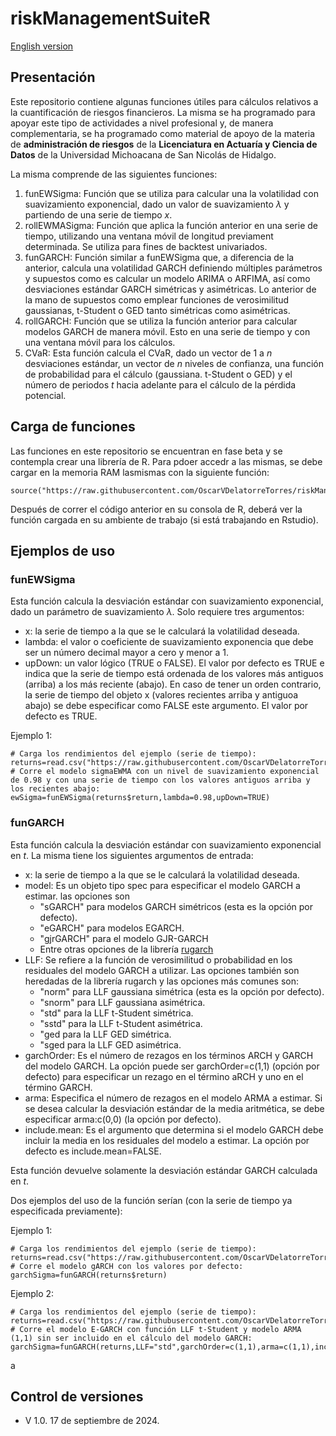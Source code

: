 # riskManagementSuiteR
[English version](/readMeEnglish.md)

## Presentación

Este repositorio contiene algunas funciones útiles para cálculos relativos a la cuantificación de riesgos financieros. La misma se ha programado para apoyar este tipo de actividades a nivel profesional y, de manera complementaria, se ha programado como material de apoyo de la materia de **administración de riesgos** de la **Licenciatura en Actuaría y Ciencia de Datos** de la Universidad Michoacana de San Nicolás de Hidalgo.

La misma comprende de las siguientes funciones:

1. funEWSigma: Función que se utiliza para calcular una la volatilidad con suavizamiento exponencial, dado un valor de suavizamiento $\lambda$ y partiendo de una serie de tiempo $x$.
2. rollEWMASigma: Función que aplica la función anterior en una serie de tiempo, utilizando una ventana móvil de longitud previament determinada. Se utiliza para fines de backtest univariados.
3. funGARCH: Función similar a funEWSigma que, a diferencia de la anterior, calcula una volatilidad GARCH definiendo múltiples parámetros y supuestos como es calcular un modelo ARIMA o ARFIMA, así como desviaciones estándar GARCH simétricas y asimétricas. Lo anterior de la mano de supuestos como emplear funciones de verosimilitud gaussianas, t-Student o GED tanto simétricas como asimétricas.
4. rollGARCH: Función que se utiliza la función anterior para calcular modelos GARCH de manera móvil. Esto en una serie de tiempo y con una ventana móvil para los cálculos.
5. CVaR: Esta función calcula el CVaR, dado un vector de 1 a $n$ desviaciones estándar, un vector de $n$ niveles de confianza, una función de probabilidad para el cálculo (gaussiana. t-Student o GED) y el número de periodos $t$ hacia adelante para el cálculo de la pérdida potencial. 

## Carga de funciones

Las funciones en este repositorio se encuentran en fase beta y se contempla crear una librería de R. Para pdoer accedr a las mismas, se debe cargar en la memoria RAM lasmismas con la siguiente función:

```{r}
source("https://raw.githubusercontent.com/OscarVDelatorreTorres/riskManagementSuiteR/main/riskManagementSuiteFunctions.R")
```
Después de correr el código anterior en su consola de R, deberá ver la función cargada en su ambiente de trabajo (si está trabajando en Rstudio).

## Ejemplos de uso
### funEWSigma
Esta función calcula la desviación estándar con suavizamiento exponencial, dado un parámetro de suavizamiento $\lambda$. Solo requiere tres argumentos:

- x: la serie de tiempo a la que se le calculará la volatilidad deseada.
- lambda: el valor o coeficiente de suavizamiento exponencia que debe ser un número decimal mayor a cero y menor a 1.
- upDown: un valor lógico (TRUE o FALSE). El valor por defecto es TRUE e indica que la serie de tiempo está ordenada de los valores más antiguos (arriba) a los más reciente (abajo). En caso de tener un orden contrario, la serie de tiempo del objeto x (valores recientes arriba y antiguoa abajo) se debe especificar como FALSE este argumento. El valor por defecto es TRUE.

Ejemplo 1:
```{r}
# Carga los rendimientos del ejemplo (serie de tiempo):
returns=read.csv("https://raw.githubusercontent.com/OscarVDelatorreTorres/riskManagementSuiteR/main/returns.csv")
# Corre el modelo sigmaEWMA con un nivel de suavizamiento exponencial de 0.98 y con una serie de tiempo con los valores antiguos arriba y los recientes abajo:
ewSigma=funEWSigma(returns$return,lambda=0.98,upDown=TRUE)
```

### funGARCH
Esta función calcula la desviación estándar con suavizamiento exponencial en $t$. La misma tiene los siguientes argumentos de entrada:
- x: la serie de tiempo a la que se le calculará la volatilidad deseada.
- model: Es un objeto tipo spec para especificar el modelo GARCH a estimar. las opciones son
    - "sGARCH" para modelos GARCH simétricos (esta es la opción por defecto).
    - "eGARCH" para modelos EGARCH.
    - "gjrGARCH" para el modelo GJR-GARCH
    - Entre otras opciones de la librería [rugarch](https://cran.r-project.org/web/packages/rugarch/rugarch.pdf)
- LLF: Se refiere a la función de verosimilitud o probabilidad en los residuales del modelo GARCH a utilizar. Las opciones también son heredadas de la librería rugarch y las opciones más comunes son:
    - "norm" para LLF gaussiana simétrica (esta es la opción por defecto).
    - "snorm" para LLF gaussiana asimétrica.
    - "std" para la LLF t-Student simétrica.
    - "sstd" para la LLF t-Student asimétrica.
    - "ged para la LLF GED simétrica.
    - "sged para la LLF GED asimétrica.
- garchOrder: Es el número de rezagos en los términos ARCH y GARCH del modelo GARCH. La opción puede ser garchOrder=c(1,1) (opción por defecto) para especificar un rezago en el término aRCH y uno en el término GARCH.
- arma: Especifica el número de rezagos en el modelo ARMA a estimar. Si se desea calcular la desviación estándar de la media aritmética, se debe especificar arma:c(0,0) (la opción por defecto).
- include.mean: Es el argumento que determina si el modelo GARCH debe incluir la media en los residuales del modelo a estimar. La opción por defecto es include.mean=FALSE.

Esta función devuelve solamente la desviación estándar GARCH calculada en $t$.

Dos ejemplos del uso de la función serían (con la serie de tiempo ya especificada previamente):

Ejemplo 1:
```{r}
# Carga los rendimientos del ejemplo (serie de tiempo):
returns=read.csv("https://raw.githubusercontent.com/OscarVDelatorreTorres/riskManagementSuiteR/main/returns.csv")
# Corre el modelo gARCH con los valores por defecto:
garchSigma=funGARCH(returns$return)
```

Ejemplo 2:
```{r}
# Carga los rendimientos del ejemplo (serie de tiempo):
returns=read.csv("https://raw.githubusercontent.com/OscarVDelatorreTorres/riskManagementSuiteR/main/returns.csv")
# Corre el modelo E-GARCH con función LLF t-Student y modelo ARMA (1,1) sin ser incluido en el cálculo del modelo GARCH:
garchSigma=funGARCH(returns,LLF="std",garchOrder=c(1,1),arma=c(1,1),include.mean=FALSE)
```

a

## Control de versiones

- V 1.0. 17 de septiembre de 2024.
